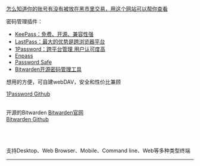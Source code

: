 [怎么知道你的账号有没有被放在黑市里交易，用这个网站可以帮你查看](https://haveibeenpwned.com/)  

密码管理插件：
- [KeePass：免费、开源、兼容性强](https://keepass.info/)
- [LastPass：最大的优势是跨浏览器平台](https://www.lastpass.com/)
- [1Password：跨平台管理 用户认可度高](https://1password.com/zh-cn/)
- [Enpass](https://www.enpass.io/)
- [Password Safe](https://pwsafe.org/)
- [Bitwarden开源密码管理工具](https://bitwarden.com/)

想用的方便，可自建webDAV，安全和性价比兼顾


[1Password Github](https://github.com/1Password)  
[]()  
[]()  


开源的Bitwarden
[Bitwarden官网](https://bitwarden.com/)  
[Bitwarden Github](https://github.com/bitwarden)  
[]()  
[]()  
[]()  
[]()  

支持Desktop、Web Browser、Mobile、Command line、Web等多种类型终端



---------------------------------------------------------------------------------------------------------------------


